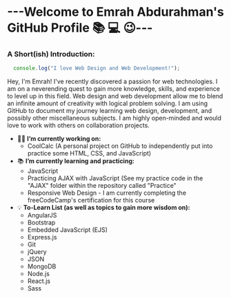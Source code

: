 #  ---Welcome to Emrah Abdurahman's GitHub Profile :books: :computer: :wink:---

### A Short(ish) Introduction:
``` js
  console.log("I love Web Design and Web Development!");
```
Hey, I'm Emrah! I've recently discovered a passion for web technologies. I am on a neverending quest to gain more knowledge, skills, 
and experience to level up in this field. Web design and web development allow me to blend an infinite amount of 
creativity with logical problem solving. I am using GitHub to document my journey learning web design, development, 
and possibly other miscellaneous subjects. I am highly open-minded and would love to work with others on collaboration 
projects.

+ 👨‍🔬 **I’m currently working on:**
  - CoolCalc (A personal project on GitHub to independently put into practice some HTML, CSS, and JavaScript)
+ 📚 **I’m currently learning and practicing:**
  - JavaScript
  - Practicing AJAX with JavaScript (See my practice code in the "AJAX" folder within the repository called "Practice"
  - Responsive Web Design - I am currently completing the freeCodeCamp's certification for this course
+ :bulb: **To-Learn List (as well as topics to gain more wisdom on):**
  - AngularJS
  - Bootstrap
  - Embedded JavaScript (EJS)
  - Express.js
  - Git
  - jQuery
  - JSON
  - MongoDB
  - Node.js
  - React.js
  - Sass
